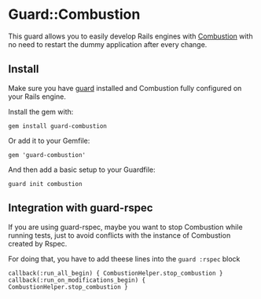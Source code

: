 # Guard::Combustion

This guard allows you to easily develop Rails engines with [Combustion](https://github.com/pat/combustion) with no need to restart the dummy application after every change.


## Install

Make sure you have [guard](http://github.com/guard/guard) installed and Combustion fully configured on your Rails engine.

Install the gem with:

    gem install guard-combustion

Or add it to your Gemfile:

    gem 'guard-combustion'

And then add a basic setup to your Guardfile:

    guard init combustion


## Integration with guard-rspec

If you are using guard-rspec, maybe you want to stop Combustion while running tests,
just to avoid conflicts with the instance of Combustion created by Rspec.

For doing that, you have to add theese lines into the `guard :rspec` block

    callback(:run_all_begin) { CombustionHelper.stop_combustion }
    callback(:run_on_modifications_begin) { CombustionHelper.stop_combustion }